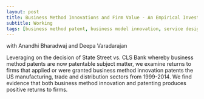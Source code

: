 ```yaml
---
layout: post
title: Business Method Innovations and Firm Value - An Empirical Investigation
subtitle: Working
tags: [business method patent, business model innovation, service design]
---
```

with Anandhi Bharadwaj and Deepa Varadarajan 

Leveraging on the decision of State Street vs. CLS Bank whereby business method patents are now patentable subject matter, we examine returns to firms that applied or were granted business method innovation patents the US manufacturing, trade and distribution sectors from 1999-2014. We find evidence that both business method innovation and patenting produces positive returns to firms. 
